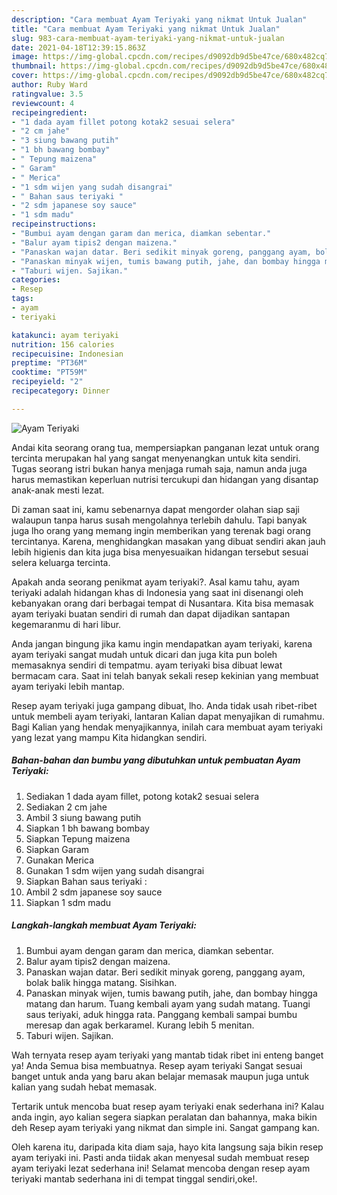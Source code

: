 ```yaml
---
description: "Cara membuat Ayam Teriyaki yang nikmat Untuk Jualan"
title: "Cara membuat Ayam Teriyaki yang nikmat Untuk Jualan"
slug: 983-cara-membuat-ayam-teriyaki-yang-nikmat-untuk-jualan
date: 2021-04-18T12:39:15.863Z
image: https://img-global.cpcdn.com/recipes/d9092db9d5be47ce/680x482cq70/ayam-teriyaki-foto-resep-utama.jpg
thumbnail: https://img-global.cpcdn.com/recipes/d9092db9d5be47ce/680x482cq70/ayam-teriyaki-foto-resep-utama.jpg
cover: https://img-global.cpcdn.com/recipes/d9092db9d5be47ce/680x482cq70/ayam-teriyaki-foto-resep-utama.jpg
author: Ruby Ward
ratingvalue: 3.5
reviewcount: 4
recipeingredient:
- "1 dada ayam fillet potong kotak2 sesuai selera"
- "2 cm jahe"
- "3 siung bawang putih"
- "1 bh bawang bombay"
- " Tepung maizena"
- " Garam"
- " Merica"
- "1 sdm wijen yang sudah disangrai"
- " Bahan saus teriyaki "
- "2 sdm japanese soy sauce"
- "1 sdm madu"
recipeinstructions:
- "Bumbui ayam dengan garam dan merica, diamkan sebentar."
- "Balur ayam tipis2 dengan maizena."
- "Panaskan wajan datar. Beri sedikit minyak goreng, panggang ayam, bolak balik hingga matang. Sisihkan."
- "Panaskan minyak wijen, tumis bawang putih, jahe, dan bombay hingga matang dan harum. Tuang kembali ayam yang sudah matang. Tuangi saus teriyaki, aduk hingga rata. Panggang kembali sampai bumbu meresap dan agak berkaramel. Kurang lebih 5 menitan."
- "Taburi wijen. Sajikan."
categories:
- Resep
tags:
- ayam
- teriyaki

katakunci: ayam teriyaki 
nutrition: 156 calories
recipecuisine: Indonesian
preptime: "PT36M"
cooktime: "PT59M"
recipeyield: "2"
recipecategory: Dinner

---
```



![Ayam Teriyaki](https://img-global.cpcdn.com/recipes/d9092db9d5be47ce/680x482cq70/ayam-teriyaki-foto-resep-utama.jpg)

Andai kita seorang orang tua, mempersiapkan panganan lezat untuk orang tercinta merupakan hal yang sangat menyenangkan untuk kita sendiri. Tugas seorang istri bukan hanya menjaga rumah saja, namun anda juga harus memastikan keperluan nutrisi tercukupi dan hidangan yang disantap anak-anak mesti lezat.

Di zaman  saat ini, kamu sebenarnya dapat mengorder olahan siap saji walaupun tanpa harus susah mengolahnya terlebih dahulu. Tapi banyak juga lho orang yang memang ingin memberikan yang terenak bagi orang tercintanya. Karena, menghidangkan masakan yang dibuat sendiri akan jauh lebih higienis dan kita juga bisa menyesuaikan hidangan tersebut sesuai selera keluarga tercinta. 



Apakah anda seorang penikmat ayam teriyaki?. Asal kamu tahu, ayam teriyaki adalah hidangan khas di Indonesia yang saat ini disenangi oleh kebanyakan orang dari berbagai tempat di Nusantara. Kita bisa memasak ayam teriyaki buatan sendiri di rumah dan dapat dijadikan santapan kegemaranmu di hari libur.

Anda jangan bingung jika kamu ingin mendapatkan ayam teriyaki, karena ayam teriyaki sangat mudah untuk dicari dan juga kita pun boleh memasaknya sendiri di tempatmu. ayam teriyaki bisa dibuat lewat bermacam cara. Saat ini telah banyak sekali resep kekinian yang membuat ayam teriyaki lebih mantap.

Resep ayam teriyaki juga gampang dibuat, lho. Anda tidak usah ribet-ribet untuk membeli ayam teriyaki, lantaran Kalian dapat menyajikan di rumahmu. Bagi Kalian yang hendak menyajikannya, inilah cara membuat ayam teriyaki yang lezat yang mampu Kita hidangkan sendiri.

<!--inarticleads1-->

##### Bahan-bahan dan bumbu yang dibutuhkan untuk pembuatan Ayam Teriyaki:

1. Sediakan 1 dada ayam fillet, potong kotak2 sesuai selera
1. Sediakan 2 cm jahe
1. Ambil 3 siung bawang putih
1. Siapkan 1 bh bawang bombay
1. Siapkan  Tepung maizena
1. Siapkan  Garam
1. Gunakan  Merica
1. Gunakan 1 sdm wijen yang sudah disangrai
1. Siapkan  Bahan saus teriyaki :
1. Ambil 2 sdm japanese soy sauce
1. Siapkan 1 sdm madu




<!--inarticleads2-->

##### Langkah-langkah membuat Ayam Teriyaki:

1. Bumbui ayam dengan garam dan merica, diamkan sebentar.
1. Balur ayam tipis2 dengan maizena.
1. Panaskan wajan datar. Beri sedikit minyak goreng, panggang ayam, bolak balik hingga matang. Sisihkan.
1. Panaskan minyak wijen, tumis bawang putih, jahe, dan bombay hingga matang dan harum. Tuang kembali ayam yang sudah matang. Tuangi saus teriyaki, aduk hingga rata. Panggang kembali sampai bumbu meresap dan agak berkaramel. Kurang lebih 5 menitan.
1. Taburi wijen. Sajikan.




Wah ternyata resep ayam teriyaki yang mantab tidak ribet ini enteng banget ya! Anda Semua bisa membuatnya. Resep ayam teriyaki Sangat sesuai banget untuk anda yang baru akan belajar memasak maupun juga untuk kalian yang sudah hebat memasak.

Tertarik untuk mencoba buat resep ayam teriyaki enak sederhana ini? Kalau anda ingin, ayo kalian segera siapkan peralatan dan bahannya, maka bikin deh Resep ayam teriyaki yang nikmat dan simple ini. Sangat gampang kan. 

Oleh karena itu, daripada kita diam saja, hayo kita langsung saja bikin resep ayam teriyaki ini. Pasti anda tiidak akan menyesal sudah membuat resep ayam teriyaki lezat sederhana ini! Selamat mencoba dengan resep ayam teriyaki mantab sederhana ini di tempat tinggal sendiri,oke!.

